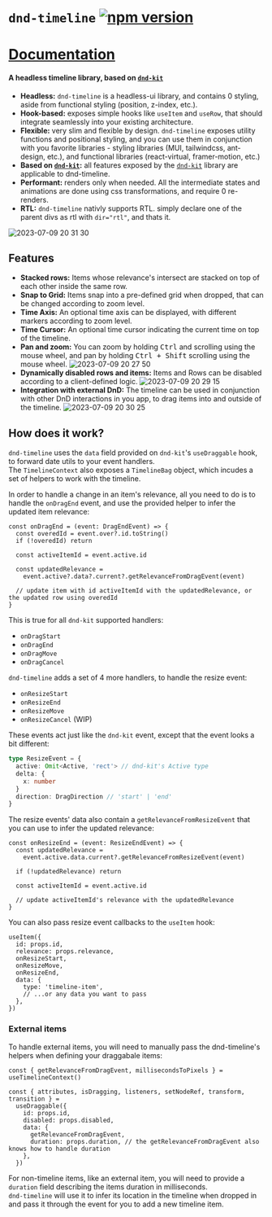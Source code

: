 # `dnd-timeline` [![npm version](https://badge.fury.io/js/dnd-timeline.svg)](https://npmjs.com/dnd-timeline)

# [Documentation](https://samuel-arbibe.gitbook.io/dnd-timeline/)

#### A headless timeline library, based on [`dnd-kit`](https://docs.dndkit.com/)

- **Headless:** `dnd-timeline` is a headless-ui library, and contains 0 styling, aside from functional styling (position, z-index, etc.).
- **Hook-based:** exposes simple hooks like `useItem` and `useRow`, that should integrate seamlessly into your existing architecture.
- **Flexible:** very slim and flexible by design. `dnd-timeline` exposes utility functions and positional styling, and you can use them in conjunction with you favorite libraries - styling libraries (MUI, tailwindcss, ant-design, etc.), and functional libraries (react-virtual, framer-motion, etc.)
- **Based on [`dnd-kit`](https://docs.dndkit.com/):** all features exposed by the [`dnd-kit`](https://docs.dndkit.com/) library are applicable to dnd-timeline.
- **Performant:** renders only when needed. All the intermediate states and animations are done using css transformations, and require 0 re-renders.
- **RTL:** `dnd-timeline` nativly supports RTL. simply declare one of the parent divs as rtl with `dir="rtl"`, and thats it.

![2023-07-09 20 31 30](https://github.com/samuelarbibe/dnd-timeline/assets/38098325/d5be60a3-d06f-4950-8db6-ff78fffbce88)

## Features

- **Stacked rows:** Items whose relevance's intersect are stacked on top of each other inside the same row.
- **Snap to Grid:** Items snap into a pre-defined grid when dropped, that can be changed according to zoom level.
- **Time Axis:** An optional time axis can be displayed, with different markers according to zoom level.
- **Time Cursor:** An optional time cursor indicating the current time on top of the timeline.
- **Pan and zoom:** You can zoom by holding <kbd>Ctrl</kbd> and scrolling using the mouse wheel, and pan by holding <kbd>Ctrl + Shift</kbd> scrolling using the mouse wheel.
  ![2023-07-09 20 27 50](https://github.com/samuelarbibe/dnd-timeline/assets/38098325/b94f870b-5d32-4099-92f7-a1a236dbf7b1)
- **Dynamically disabled rows and items:** Items and Rows can be disabled according to a client-defined logic.
  ![2023-07-09 20 29 15](https://github.com/samuelarbibe/dnd-timeline/assets/38098325/a21f3afc-d075-448a-8fb7-fb445351b9f5)
- **Integration with external DnD:** The timeline can be used in conjunction with other DnD interactions in you app, to drag items into and outside of the timeline.
  ![2023-07-09 20 30 25](https://github.com/samuelarbibe/dnd-timeline/assets/38098325/bd354d06-415a-4561-9476-1b9b8463cdd1)

## How does it work?

`dnd-timeline` uses the `data` field provided on `dnd-kit`'s `useDraggable` hook, to forward date utils to your event handlers.  
The `TimelineContext` also exposes a `TimelineBag` object, which incudes a set of helpers to work with the timeline.

In order to handle a change in an item's relevance, all you need to do is to handle the `onDragEnd` event, and use the provided helper to infer the updated item relevance:

```tsx
const onDragEnd = (event: DragEndEvent) => {
  const overedId = event.over?.id.toString()
  if (!overedId) return

  const activeItemId = event.active.id

  const updatedRelevance =
    event.active?.data?.current?.getRelevanceFromDragEvent(event)

  // update item with id activeItemId with the updatedRelevance, or the updated row using overedId
}
```

This is true for all `dnd-kit` supported handlers:

- `onDragStart`
- `onDragEnd`
- `onDragMove`
- `onDragCancel`

`dnd-timeline` adds a set of 4 more handlers, to handle the resize event:

- `onResizeStart`
- `onResizeEnd`
- `onResizeMove`
- `onResizeCancel` (WIP)

These events act just like the `dnd-kit` event, except that the event looks a bit different:

```ts
type ResizeEvent = {
  active: Omit<Active, 'rect'> // dnd-kit's Active type
  delta: {
    x: number
  }
  direction: DragDirection // 'start' | 'end'
}
```

The resize events' data also contain a `getRelevanceFromResizeEvent` that you can use to infer the updated relevance:

```tsx
const onResizeEnd = (event: ResizeEndEvent) => {
  const updatedRelevance =
    event.active.data.current?.getRelevanceFromResizeEvent(event)

  if (!updatedRelevance) return

  const activeItemId = event.active.id

  // update activeItemId's relevance with the updatedRelevance
}
```

You can also pass resize event callbacks to the `useItem` hook:

```tsx
useItem({
  id: props.id,
  relevance: props.relevance,
  onResizeStart,
  onResizeMove,
  onResizeEnd,
  data: {
    type: 'timeline-item',
    // ...or any data you want to pass
  },
})
```

### External items

To handle external items, you will need to manually pass the dnd-timeline's helpers when defining your draggabale items:

```tsx
const { getRelevanceFromDragEvent, millisecondsToPixels } = useTimelineContext()

const { attributes, isDragging, listeners, setNodeRef, transform, transition } =
  useDraggable({
    id: props.id,
    disabled: props.disabled,
    data: {
      getRelevanceFromDragEvent,
      duration: props.duration, // the getRelevanceFromDragEvent also knows how to handle duration
    },
  })
```

For non-timeline items, like an external item, you will need to provide a `duration` field describing the items duration in milliseconds.  
`dnd-timeline` will use it to infer its location in the timeline when dropped in and pass it through the event for you to add a new timeline item.
